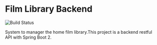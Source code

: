# Film Library Backend
![Build Status](https://img.shields.io/jenkins/build?jobUrl=http://ec2-34-241-24-193.eu-west-1.compute.amazonaws.com/job/film-library-ci/&style=for-the-badge)

System to manager the home film library.This project is a backend restful API with Spring Boot 2.
